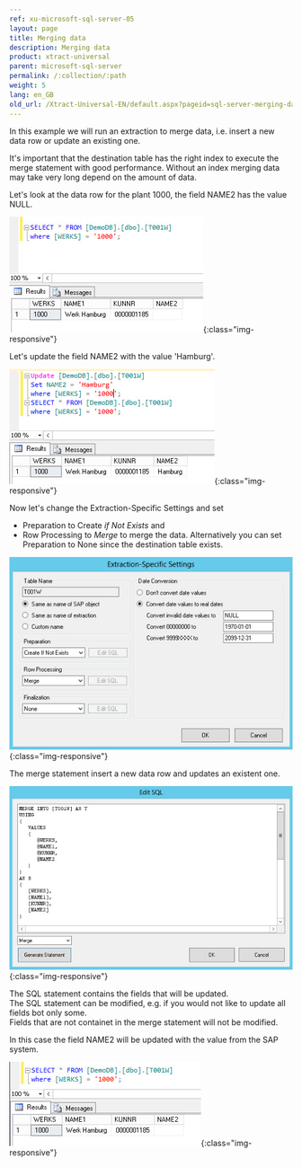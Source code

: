 ```yaml
---
ref: xu-microsoft-sql-server-05
layout: page
title: Merging data
description: Merging data
product: xtract-universal
parent: microsoft-sql-server
permalink: /:collection/:path
weight: 5
lang: en_GB
old_url: /Xtract-Universal-EN/default.aspx?pageid=sql-server-merging-data
---
```


In this example we will run an extraction to merge data, i.e. insert a new data row or update an existing one. 

It's important that the destination table has the right index to execute the merge statement with good performance.
Without an index merging data may take very long depend on the amount of data.  

Let's look at the data row for the plant 1000, the field NAME2 has the value NULL.

![MSSql-Select-Before-Merge](/img/content/MSSql-Select-Before-Merge.png){:class="img-responsive"}

Let's update the field NAME2 with the value 'Hamburg'.

![MSSql-Update-Merge-Example-Data](/img/content/MSSql-Update-Merge-Example-Data.png){:class="img-responsive"}

Now let's change the Extraction-Specific Settings and set 
- Preparation to Create *if Not Exists* and 
- Row Processing to *Merge*
to merge the data. 
Alternatively you can set Preparation to None since the destination table exists. 

![MSSql-Extraction-Specific-Settings-Merge-T001w](/img/content/MSSql-Extraction-Specific-Settings-Merge-T001w.png){:class="img-responsive"}

The merge statement insert a new data row and updates an existent one. 

![MSSql-Custom-SQL-Merge](/img/content/MSSql-Custom-SQL-Merge.png){:class="img-responsive"}

The SQL statement contains the fields that will be updated.<br> 
The SQL statement can be modified, e.g. if you would not like to update all fields bot only some.<br>
Fields that are not containet in the merge statement will not be modified.

In this case the field NAME2 will be updated with the value from the SAP system.

![MSSql-Select-After-Merge](/img/content/MSSql-Select-After-Merge.png){:class="img-responsive"}
